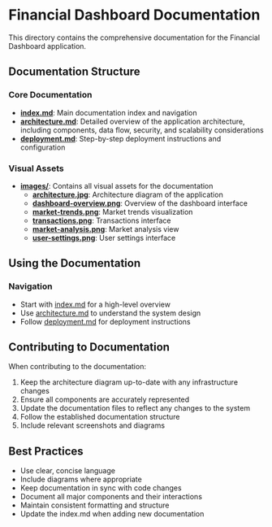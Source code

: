 # Financial Dashboard Documentation

This directory contains the comprehensive documentation for the Financial Dashboard application.

## Documentation Structure

### Core Documentation
- **[index.md](index.md)**: Main documentation index and navigation
- **[architecture.md](architecture.md)**: Detailed overview of the application architecture, including components, data flow, security, and scalability considerations
- **[deployment.md](deployment.md)**: Step-by-step deployment instructions and configuration

### Visual Assets
- **[images/](images/)**: Contains all visual assets for the documentation
  - **[architecture.jpg](images/architecture.jpg)**: Architecture diagram of the application
  - **[dashboard-overview.png](images/dashboard-overview.png)**: Overview of the dashboard interface
  - **[market-trends.png](images/market-trends.png)**: Market trends visualization
  - **[transactions.png](images/transactions.png)**: Transactions interface
  - **[market-analysis.png](images/market-analysis.png)**: Market analysis view
  - **[user-settings.png](images/user-settings.png)**: User settings interface

## Using the Documentation

### Navigation
- Start with [index.md](index.md) for a high-level overview
- Use [architecture.md](architecture.md) to understand the system design
- Follow [deployment.md](deployment.md) for deployment instructions

## Contributing to Documentation

When contributing to the documentation:

1. Keep the architecture diagram up-to-date with any infrastructure changes
2. Ensure all components are accurately represented
3. Update the documentation files to reflect any changes to the system
4. Follow the established documentation structure
5. Include relevant screenshots and diagrams

## Best Practices

- Use clear, concise language
- Include diagrams where appropriate
- Keep documentation in sync with code changes
- Document all major components and their interactions
- Maintain consistent formatting and structure
- Update the index.md when adding new documentation 